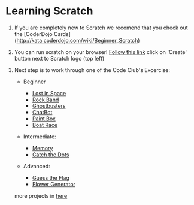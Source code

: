 # Learning Scratch


1) If you are completely new to Scratch we recomend that you check out the [CoderDojo Cards] (http://kata.coderdojo.com/wiki/Beginner_Scratch)

2) You can run scratch on your browser! [Follow this link](https://scratch.mit.edu/)
   click on 'Create' button next to Scratch logo (top left)

3) Next step is to work through one of the Code Club's Excercise:
    - Beginner
        - [Lost in Space](https://codeclubprojects.org/en-GB/scratch/lost-in-space/)
        - [Rock Band](https://codeclubprojects.org/en-GB/scratch/rock-band/)
        - [Ghostbusters](https://codeclubprojects.org/en-GB/scratch/ghostbusters/)
        - [ChatBot](https://codeclubprojects.org/en-GB/scratch/chatbot/)
        - [Paint Box](https://codeclubprojects.org/en-GB/scratch/paint-box/)
        - [Boat Race](https://codeclubprojects.org/en-GB/scratch/boat-race/)
    
    - Intermediate:
        - [Memory](https://codeclubprojects.org/en-GB/scratch/memory/)
        - [Catch the Dots](https://codeclubprojects.org/en-GB/scratch/catch-the-dots/)

    - Advanced:
        - [Guess the Flag](https://codeclubprojects.org/en-GB/scratch/guess-the-flag/)
        - [Flower Generator](https://codeclubprojects.org/en-GB/scratch/flower-generator/)

    more projects in [here](https://codeclubprojects.org/en-GB/scratch/)

